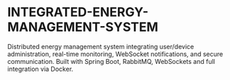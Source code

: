 # INTEGRATED-ENERGY-MANAGEMENT-SYSTEM
Distributed energy management system integrating user/device administration, real-time monitoring, WebSocket notifications, and secure communication. Built with Spring Boot, RabbitMQ, WebSockets and full integration via Docker.
